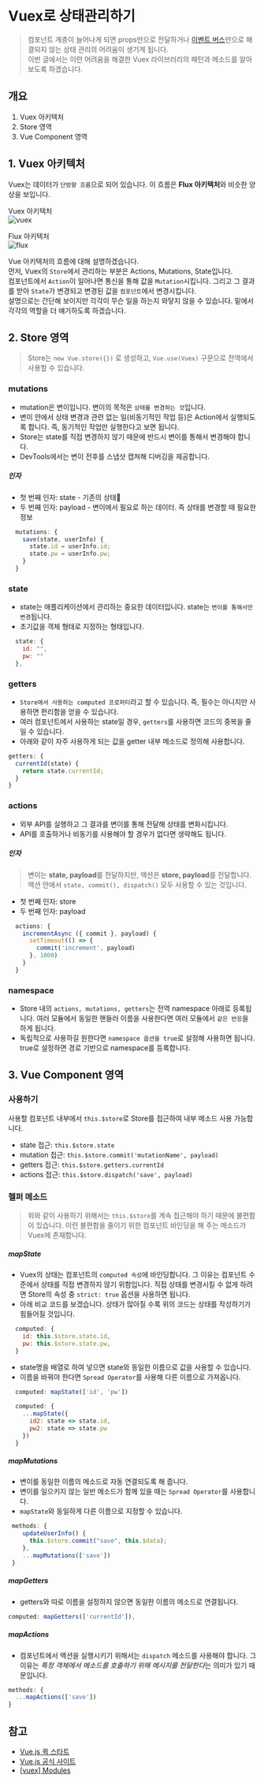 # Vuex로 상태관리하기

> 컴포넌트 계층이 늘어나게 되면 props만으로 전달하거나 [이벤트 버스](https://vuejs-kr.github.io/jekyll/update/2017/02/13/vuejs-eventbus/)만으로 해결되지 않는 상태 관리의 어려움이 생기게 됩니다.  
> 이번 글에서는 이런 어려움을 해결한 Vuex 라이브러리의 패턴과 메소드를 알아 보도록 하겠습니다.

## 개요

1. Vuex 아키텍처
2. Store 영역
3. Vue Component 영역

## 1. Vuex 아키텍처

Vuex는 데이터가 `단방향 흐름`으로 되어 있습니다. 이 흐름은 **Flux 아키텍처**와 비슷한 양상을 보입니다.

Vuex 아키텍처  
![vuex](./images/vuex.png)

Flux 아키텍처  
![flux](./images/flux.png)

Vue 아키텍처의 흐름에 대해 설명하겠습니다.  
먼저, Vuex의 `Store`에서 관리하는 부분은 Actions, Mutations, State입니다.  
컴포넌트에서 `Action`이 일어나면 통신을 통해 값을 `Mutation`시킵니다. 그리고 그 결과를 받아 `State`가 변경되고 변경된 값을 `컴포넌트`에서 변경시킵니다.  
설명으로는 간단해 보이지만 각각이 무슨 일을 하는지 와닿지 않을 수 있습니다. 밑에서 각각의 역할을 더 얘기하도록 하겠습니다.

## 2. Store 영역

> Store는 `new Vue.store({})` 로 생성하고, `Vue.use(Vuex)` 구문으로 전역에서 사용할 수 있습니다.

### mutations

- mutation은 변이입니다. 변이의 목적은 `상태를 변경하는 것`입니다.
- 변이 안에서 상태 변경과 관련 없는 일(비동기적인 작업 등)은 Action에서 실행되도록 합니다. 즉, 동기적인 작업만 실행한다고 보면 됩니다.
- Store는 state를 직접 변경하지 않기 때문에 반드시 변이를 통해서 변경해야 합니다. 
- DevTools에서는 변이 전후를 스냅샷 캡쳐해 디버깅을 제공합니다.

##### 인자

- 첫 번째 인자: state - 기존의 상태
- 두 번째 인자: payload - 변이에서 필요로 하는 데이터. 즉 상태를 변경할 때 필요한 정보
```js
  mutations: {
    save(state, userInfo) {
      state.id = userInfo.id;
      state.pw = userInfo.pw;
    }
  }
```

### state

- state는 애플리케이션에서 관리하는 중요한 데이터입니다. state는 `변이를 통해서만 변경`됩니다.
- 초기값을 객체 형태로 지정하는 형태입니다.

```js
  state: {
    id: "",
    pw: ""
  },
```

### getters

- `Store에서 사용하는 computed 프로퍼티`라고 할 수 있습니다. 즉, 필수는 아니지만 사용하면 편리함을 얻을 수 있습니다.
- 여러 컴포넌트에서 사용하는 state일 경우, `getters`를 사용하면 코드의 중복을 줄일 수 있습니다.
- 아래와 같이 자주 사용하게 되는 값을 getter 내부 메소드로 정의해 사용합니다. 

```js
getters: {
  currentId(state) {
    return state.currentId;
  }
}
```


### actions

- 외부 API를 실행하고 그 결과를 변이를 통해 전달해 상태를 변화시킵니다.
- API를 호출하거나 비동기를 사용해야 할 경우가 없다면 생략해도 됩니다.

##### 인자

> 변이는 **state, payload**를 전달하지만, 액션은 **store, payload**를 전달합니다. 액션 안에서 `state, commit(), dispatch()` 모두 사용할 수 있는 것입니다.

- 첫 번째 인자: store
- 두 번째 인자: payload

```js
  actions: {
    incrementAsync ({ commit }, payload) {
      setTimeout(() => {
        commit('increment', payload)
      }, 1000)
    }
  }
```


### namespace

- Store 내의 `actions, mutations, getters`는 전역 namespace 아래로 등록됩니다. 여러 모듈에서 동일한 핸들러 이름을 사용한다면 여러 모듈에서 `같은 반응`을 하게 됩니다.
- 독립적으로 사용하길 원한다면 `namespace 옵션을 true`로 설정해 사용하면 됩니다. true로 설정하면 경로 기반으로 namespace를 등록합니다.


## 3. Vue Component 영역

### 사용하기

사용할 컴포넌트 내부에서 `this.$store`로 Store를 접근하여 내부 메소드 사용 가능합니다.

- state 접근: `this.$store.state`
- mutation 접근: `this.$store.commit('mutationName', payload)`
- getters 접근: `this.$store.getters.currentId`
- actions 접근: `this.$store.dispatch('save', payload)`

### 헬퍼 메소드

> 위와 같이 사용하기 위해서는 `this.$store`를 계속 접근해야 하기 때문에 불편함이 있습니다. 
> 이런 불편함을 줄이기 위한 컴포넌트 바인딩을 해 주는 메소드가 Vuex에 존재합니다.

##### mapState

- Vuex의 상태는 컴포넌트의 `computed 속성`에 바인딩합니다. 그 이유는 컴포넌트 수준에서 상태를 직접 변경하지 않기 위함입니다. 직접 상태를 변경시킬 수 없게 하려면 Store의 속성 중 `strict: true` 옵션을 사용하면 됩니다.
- 아래 비교 코드를 보겠습니다. 상태가 많아질 수록 위의 코드는 상태를 작성하기가 힘들어질 것입니다.

```js
  computed: {
    id: this.$store.state.id,
    pw: this.$store.state.pw,
  }
```

- state명을 배열로 하여 넣으면 state와 동일한 이름으로 값을 사용할 수 있습니다.
- 이름을 바꿔야 한다면 `Spread Operator`를 사용해 다른 이름으로 가져옵니다.

```js
  computed: mapState(['id', 'pw'])
  
  computed: {
    ...mapState({
      id2: state => state.id,
      pw2: state => state.pw
    })
  }
```

##### mapMutations

- 변이를 동일한 이름의 메소드로 자동 연결되도록 해 줍니다.
- 변이를 일으키지 않는 일반 메소드가 함께 있을 때는 `Spread Operator`를 사용합니다.
- `mapState`와 동일하게 다른 이름으로 지정할 수 있습니다.

```js
 methods: {
    updateUserInfo() {
      this.$store.commit("save", this.$data);
    },
    ...mapMutations(['save'])
 }
```

##### mapGetters

- getters와 따로 이름을 설정하지 않으면 동일한 이름의 메소드로 연결됩니다.

```js
computed: mapGetters(['currentId']),
```

##### mapActions

- 컴포넌트에서 액션을 실행시키기 위해서는 `dispatch` 메소드를 사용해야 합니다. 그 이유는 *특정 객체에서 메소드를 호출하기 위해 메시지를 전달한다*는 의미가 있기 때문입니다.

```js
methods: {
  ...mapActions(['save'])
}
```

## 참고

- [Vue.js 퀵 스타트](http://www.yes24.com/Product/Goods/45091747)
- [Vue.js 공식 사이트](https://kr.vuejs.org/v2/guide/index.html)
- [[vuex] Modules](https://beomy.tistory.com/88)